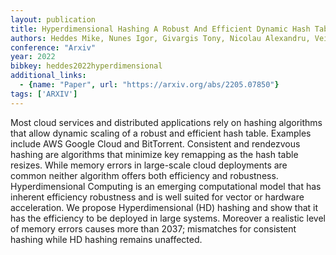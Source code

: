```yaml
---
layout: publication
title: Hyperdimensional Hashing A Robust And Efficient Dynamic Hash Table
authors: Heddes Mike, Nunes Igor, Givargis Tony, Nicolau Alexandru, Veidenbaum Alex
conference: "Arxiv"
year: 2022
bibkey: heddes2022hyperdimensional
additional_links:
  - {name: "Paper", url: "https://arxiv.org/abs/2205.07850"}
tags: ['ARXIV']
---
```

Most cloud services and distributed applications rely on hashing algorithms that allow dynamic scaling of a robust and efficient hash table. Examples include AWS Google Cloud and BitTorrent. Consistent and rendezvous hashing are algorithms that minimize key remapping as the hash table resizes. While memory errors in large-scale cloud deployments are common neither algorithm offers both efficiency and robustness. Hyperdimensional Computing is an emerging computational model that has inherent efficiency robustness and is well suited for vector or hardware acceleration. We propose Hyperdimensional (HD) hashing and show that it has the efficiency to be deployed in large systems. Moreover a realistic level of memory errors causes more than 2037; mismatches for consistent hashing while HD hashing remains unaffected.
